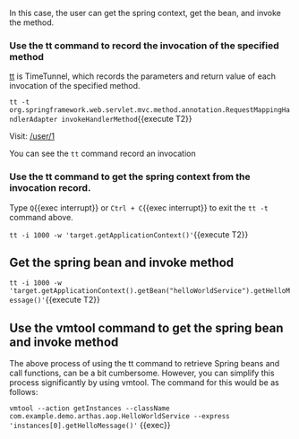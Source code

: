 In this case, the user can get the spring context, get the bean, and invoke the method.

### Use the tt command to record the invocation of the specified method

[tt](https://arthas.aliyun.com/doc/tt.html) is TimeTunnel, which records the parameters and return value of each invocation of the specified method.

`tt -t org.springframework.web.servlet.mvc.method.annotation.RequestMappingHandlerAdapter invokeHandlerMethod`{{execute T2}}

Visit: [/user/1]({{TRAFFIC_HOST1_80}}/user/1)

You can see the `tt` command record an invocation

### Use the tt command to get the spring context from the invocation record.

Type `Q`{{exec interrupt}} or `Ctrl + C`{{exec interrupt}} to exit the `tt -t` command above.

`tt -i 1000 -w 'target.getApplicationContext()'`{{execute T2}}

## Get the spring bean and invoke method

`tt -i 1000 -w 'target.getApplicationContext().getBean("helloWorldService").getHelloMessage()'`{{execute T2}}


## Use the vmtool command to get the spring bean and invoke method

The above process of using the tt command to retrieve Spring beans and call functions, can be a bit cumbersome. However, you can simplify this process significantly by using vmtool. The command for this would be as follows:

`vmtool --action getInstances --className com.example.demo.arthas.aop.HelloWorldService --express 'instances[0].getHelloMessage()'` {{exec}}